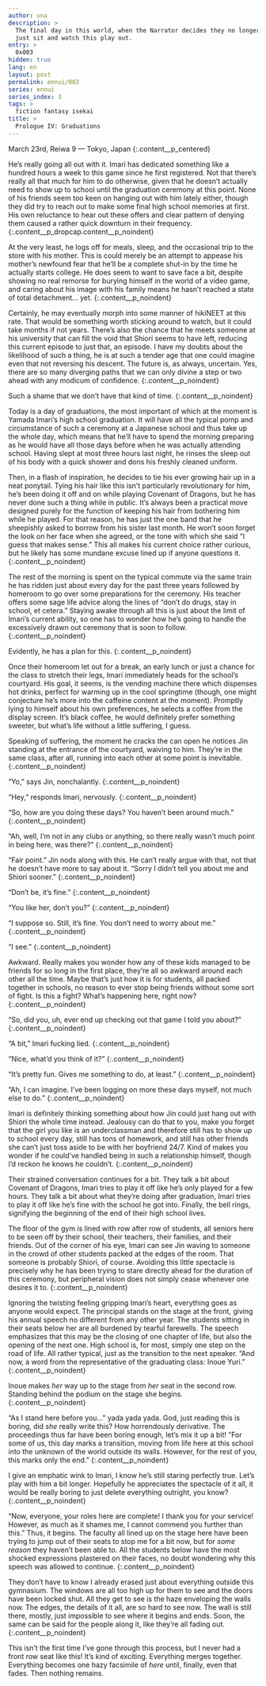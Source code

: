 ```yaml
---
author: una
description: >
  The final day in this world, when the Narrator decides they no longer want to 
  just sit and watch this play out.
entry: >
  0x003
hidden: true
lang: en
layout: post
permalink: ennui/003
series: ennui
series_index: 3
tags: >
  fiction fantasy isekai
title: >
  Prologue IV: Graduations
---
```


March 23rd, Reiwa 9 — Tokyo, Japan
{:.content__p_centered}

He’s really going all out with it. Imari has dedicated something like a hundred 
hours a week to this game since he first registered. Not that there’s really 
all that much for him to do otherwise, given that he doesn’t actually need to 
show up to school until the graduation ceremony at this point. None of his 
friends seem too keen on hanging out with him lately either, though they did 
try to reach out to make some final high school memories at first. His own 
reluctance to hear out these offers and clear pattern of denying them caused a 
rather quick downturn in their frequency.
{:.content__p_dropcap.content__p_noindent}

At the very least, he logs off for meals, sleep, and the occasional trip to the 
store with his mother. This is could merely be an attempt to appease his 
mother’s newfound fear that he’ll be a complete shut-in by the time he actually 
starts college. He does seem to want to save face a bit, despite showing no 
real remorse for burying himself in the world of a video game, and caring about 
his image with his family means he hasn’t reached a state of total detachment… 
yet.
{:.content__p_noindent}

Certainly, he may eventually morph into some manner of hikiNEET at this rate. 
That would be something worth sticking around to watch, but it could take 
months if not years. There’s also the chance that he meets someone at his 
university that can fill the void that Shiori seems to have left, reducing this 
current episode to just that, an episode. I have my doubts about the likelihood 
of such a thing, he is at such a tender age that one could imagine even that 
not reversing his descent. The future is, as always, uncertain. Yes, there are 
so many diverging paths that we can only divine a step or two ahead with any 
modicum of confidence.
{:.content__p_noindent}

Such a shame that we don’t have that kind of time.
{:.content__p_noindent}

Today is a day of graduations, the most important of which at the moment is 
Yamada Imari’s high school graduation. It will have all the typical pomp and 
circumstance of such a ceremony at a Japanese school and thus take up the whole 
day, which means that he’ll have to spend the morning preparing as he would 
have all those days before when he was actually attending school. Having slept 
at most three hours last night, he rinses the sleep out of his body with a 
quick shower and dons his freshly cleaned uniform.

Then, in a flash of inspiration, he decides to tie his ever growing hair up in 
a neat ponytail. Tying his hair like this isn’t particularly revolutionary for 
him, he’s been doing it off and on while playing Covenant of Dragons, but he 
has never done such a thing while in public. It’s always been a practical move 
designed purely for the function of keeping his hair from bothering him while 
he played. For that reason, he has just the one band that he sheepishly asked 
to borrow from his sister last month. He won’t soon forget the look on her face 
when she agreed, or the tone with which she said “I guess that makes sense.” 
This all makes his current choice rather curious, but he likely has some 
mundane excuse lined up if anyone questions it.
{:.content__p_noindent}

The rest of the morning is spent on the typical commute via the same train he 
has ridden just about every day for the past three years followed by homeroom to
go over some preparations for the ceremony. His teacher offers some sage life 
advice along the lines of “don’t do drugs, stay in school, et cetera.” Staying 
awake through all this is just about the limit of Imari’s current ability, so 
one has to wonder how he’s going to handle the excessively drawn out ceremony 
that is soon to follow.
{:.content__p_noindent}

Evidently, he has a plan for this.
{:.content__p_noindent}

Once their homeroom let out for a break, an early lunch or just a chance for 
the class to stretch their legs, Imari immediately heads for the school’s 
courtyard. His goal, it seems, is the vending machine there which dispenses hot 
drinks, perfect for warming up in the cool springtime (though, one might 
conjecture he’s more into the caffeine content at the moment). Promptly lying 
to himself about his own preferences, he selects a coffee from the display 
screen. It’s black coffee, he would definitely prefer something sweeter, but 
what’s life without a little suffering, I guess.

Speaking of suffering, the moment he cracks the can open he notices Jin 
standing at the entrance of the courtyard, waiving to him. They’re in the same 
class, after all, running into each other at some point is inevitable.
{:.content__p_noindent}

“Yo,” says Jin, nonchalantly.
{:.content__p_noindent}

“Hey,” responds Imari, nervously.
{:.content__p_noindent}

“So, how are you doing these days? You haven’t been around much.”
{:.content__p_noindent}

“Ah, well, I’m not in any clubs or anything, so there really wasn’t much point 
in being here, was there?”
{:.content__p_noindent}

“Fair point.” Jin nods along with this. He can’t really argue with that, not 
that he doesn’t have more to say about it. “Sorry I didn’t tell you about me 
and Shiori sooner.”
{:.content__p_noindent}

“Don’t be, it’s fine.”
{:.content__p_noindent}

“You like her, don’t you?”
{:.content__p_noindent}

“I suppose so. Still, it’s fine. You don’t need to worry about me.”
{:.content__p_noindent}

“I see.”
{:.content__p_noindent}

Awkward. Really makes you wonder how any of these kids managed to be friends 
for so long in the first place, they’re all so awkward around each other all 
the time. Maybe that’s just how it is for students, all packed together in 
schools, no reason to ever stop being friends without some sort of fight. Is 
this a fight? What’s happening here, right now?
{:.content__p_noindent}

“So, did you, uh, ever end up checking out that game I told you about?”
{:.content__p_noindent}

“A bit,” Imari fucking lied.
{:.content__p_noindent}

“Nice, what’d you think of it?”
{:.content__p_noindent}

“It’s pretty fun. Gives me something to do, at least.”
{:.content__p_noindent}

“Ah, I can imagine. I’ve been logging on more these days myself, not much else 
to do.”
{:.content__p_noindent}

Imari is definitely thinking something about how Jin could just hang out with 
Shiori the whole time instead. Jealousy can do that to you, make you forget 
that the girl you like is an underclassman and therefore still has to show up 
to school every day, still has tons of homework, and still has other friends 
she can’t just toss aside to be with her boyfriend 24/7. Kind of makes you 
wonder if he could’ve handled being in such a relationship himself, though I’d 
reckon he knows he couldn’t.
{:.content__p_noindent}

Their strained conversation continues for a bit. They talk a bit about Covenant 
of Dragons, Imari tries to play it off like he’s only played for a few hours. 
They talk a bit about what they’re doing after graduation, Imari tries to play 
it off like he’s fine with the school he got into. Finally, the bell rings, 
signifying the beginning of the end of their high school lives.

The floor of the gym is lined with row after row of students, all seniors here 
to be seen off by their school, their teachers, their families, and their 
friends. Out of the corner of his eye, Imari can see Jin waving to someone in 
the crowd of other students packed at the edges of the room. That someone is 
probably Shiori, of course. Avoiding this little spectacle is precisely why he 
has been trying to stare directly ahead for the duration of this ceremony, but 
peripheral vision does not simply cease whenever one desires it to. 
{:.content__p_noindent}

Ignoring the twisting feeling gripping Imari’s heart, everything goes as anyone 
would expect. The principal stands on the stage at the front, giving his annual 
speech no different from any other year. The students sitting in their seats 
below her are all burdened by tearful farewells. The speech emphasizes that 
this may be the closing of one chapter of life, but also the opening of the 
next one. High school is, for most, simply one step on the road of life. All 
rather typical, just as the transition to the next speaker. “And now, a word 
from the representative of the graduating class: Inoue Yuri.”
{:.content__p_noindent}

Inoue makes _her_ way up to the stage from _her_ seat in the second row. 
Standing behind the podium on the stage she begins.
{:.content__p_noindent}

“As I stand here before you…” yada yada yada. God, just reading this is boring, 
did _she_ really write this? How horrendously derivative. The proceedings thus 
far have been boring enough, let’s mix it up a bit! “For some of us, this day 
marks a transition, moving from life here at this school into the unknown of 
the world outside its walls. However, for the rest of you, this marks only the 
end.”
{:.content__p_noindent}

I give an emphatic wink to Imari, I know he’s still staring perfectly true. 
Let’s play with him a bit longer. Hopefully he appreciates the spectacle of it 
all, it would be really boring to just delete everything outright, you know?
{:.content__p_noindent}

“Now, everyone, your roles here are complete! I thank you for your service! 
However, as much as it shames me, I cannot commend you further than this.” 
Thus, it begins. The faculty all lined up on the stage here have been trying to 
jump out of their seats to stop me for a bit now, but for _some reason_ they 
haven’t been able to. All the students below have the most shocked expressions 
plastered on their faces, no doubt wondering why this speech was allowed to 
continue.
{:.content__p_noindent}

They don’t have to know I already erased just about everything outside this 
gymnasium. The windows are all too high up for them to see and the doors have 
been locked shut. All they get to see is the haze enveloping the walls now. The 
edges, the details of it all, are so hard to see now. The wall is still there, 
mostly, just impossible to see where it begins and ends. Soon, the same can be 
said for the people along it, like they’re all fading out.
{:.content__p_noindent}

This isn’t the first time I’ve gone through this process, but I never had a 
front row seat like this! It’s kind of exciting. Everything merges together. 
Everything becomes one hazy facsimile of _here_ until, finally, even that 
fades. Then nothing remains. 